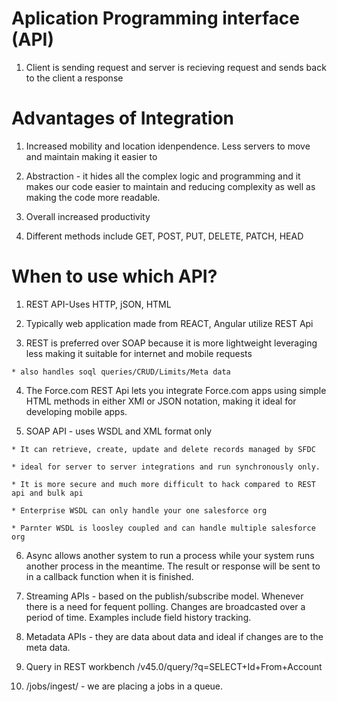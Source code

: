 # Aplication Programming interface (API)

  1. Client is sending request and server is recieving request and sends back to the client a response 

# Advantages of Integration

  1. Increased mobility and location idenpendence. Less servers to move and maintain making it easier to 

  2. Abstraction - it hides all the complex logic and programming and it makes our code easier to maintain and reducing complexity as well as making the code more readable. 
  
  3. Overall increased productivity

  3. Different methods include GET, POST, PUT, DELETE, PATCH, HEAD

# When to use which API?

  1. REST API-Uses HTTP, jSON, HTML

  2. Typically web application made from REACT, Angular utilize REST Api

  3. REST is preferred over SOAP because it is more lightweight leveraging less making it suitable for internet and mobile requests 

    * also handles soql queries/CRUD/Limits/Meta data 

  4. The Force.com REST Api lets you integrate Force.com apps using simple HTML methods in either XMl or JSON notation, making it ideal for developing mobile apps. 

  5. SOAP API - uses WSDL and XML format only

    * It can retrieve, create, update and delete records managed by SFDC

    * ideal for server to server integrations and run synchronously only. 

    * It is more secure and much more difficult to hack compared to REST api and bulk api

    * Enterprise WSDL can only handle your one salesforce org

    * Parnter WSDL is loosley coupled and can handle multiple salesforce org

  6. Async allows another system to run a process while your system runs another process in the meantime. The result or response will be sent to in a callback function when it is finished. 

  7. Streaming APIs - based on the publish/subscribe model. Whenever there is a need for fequent polling. Changes are broadcasted over a period of time. Examples include field history tracking.

  8. Metadata APIs - they are data about data and ideal if changes are to the meta data. 
  
  9. Query in REST workbench /v45.0/query/?q=SELECT+Id+From+Account

  10. /jobs/ingest/ - we are placing a jobs in a queue. 